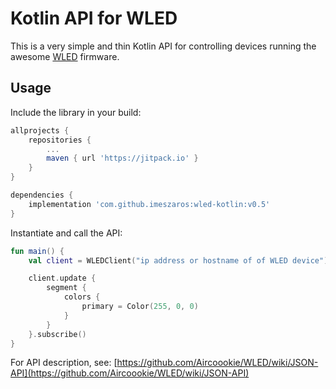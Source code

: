 Kotlin API for WLED
=

This is a very simple and thin Kotlin API for controlling devices running
the awesome [WLED](https://github.com/Aircoookie/WLED) firmware.

Usage
-

Include the library in your build:
```gradle
allprojects {
    repositories {
        ...
        maven { url 'https://jitpack.io' }
    }
}

dependencies {
    implementation 'com.github.imeszaros:wled-kotlin:v0.5'
}
```

Instantiate and call the API:
```kotlin
fun main() {
    val client = WLEDClient("ip address or hostname of of WLED device")

    client.update {
        segment {
            colors {
                primary = Color(255, 0, 0)
            }
        }
    }.subscribe()
}
```

For API description, see: [https://github.com/Aircoookie/WLED/wiki/JSON-API](https://github.com/Aircoookie/WLED/wiki/JSON-API)
